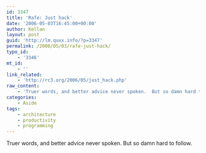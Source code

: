 ```yaml
---
id: 3347
title: 'Rafe: Just hack'
date: '2006-05-03T16:45:00+00:00'
author: Kellan
layout: post
guid: 'http://lm.quxx.info/?p=3347'
permalink: /2006/05/03/rafe-just-hack/
typo_id:
    - '3346'
mt_id:
    - ''
link_related:
    - 'http://rc3.org/2006/05/just_hack.php'
raw_content:
    - 'Truer words, and better advice never spoken.  But so damn hard to follow.'
categories:
    - Aside
tags:
    - architecture
    - productivity
    - programming
---
```


Truer words, and better advice never spoken. But so damn hard to follow.